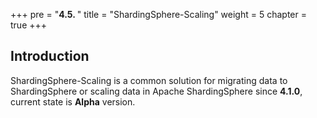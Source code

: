 +++
pre = "<b>4.5. </b>"
title = "ShardingSphere-Scaling"
weight = 5
chapter = true
+++

## Introduction

ShardingSphere-Scaling is a common solution for migrating data to ShardingSphere or scaling data in Apache ShardingSphere since **4.1.0**, current state is **Alpha** version.
